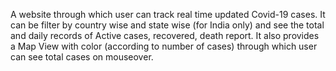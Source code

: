 A website through which user can track real time updated Covid-19 cases. It can be filter by country wise and state wise (for India only) and see the total and daily records of Active cases, recovered, death report. It also provides a Map View with color (according to number of cases) through which user can see total cases on mouseover.
